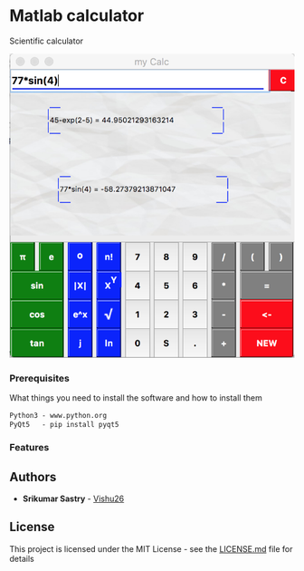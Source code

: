 # Matlab calculator

Scientific calculator

![Alt text](ss.png?raw=true "Matlab")

### Prerequisites

What things you need to install the software and how to install them

```
Python3 - www.python.org
PyQt5   - pip install pyqt5
```
### Features


## Authors

* **Srikumar Sastry** - [Vishu26](https://github.com/Vishu26)

## License

This project is licensed under the MIT License - see the [LICENSE.md](LICENSE.md) file for details
